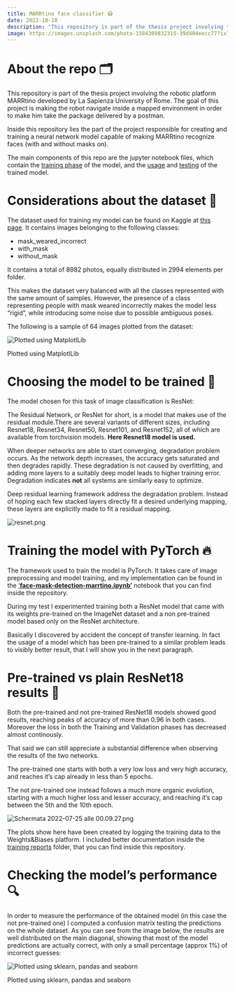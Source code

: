 ```yaml
---
title: MARRtino face classifier 😷
date: 2022-10-10
description: "This repository is part of the thesis project involving the robotic platform MARRtino developed by La Sapienza University of Rome. The goal of this project is making the robot navigate inside a mapped environment in order to make him take the package delivered by a postman."
image: https://images.unsplash.com/photo-1584309832315-39d404eecc77?ixlib=rb-1.2.1&ixid=MnwxMjA3fDB8MHxzZWFyY2h8Nnx8ZmFjZSUyMG1hc2t8ZW58MHx8MHx8&auto=format&fit=crop&w=800&q=60
---
```


# About the repo  🗂 

This repository is part of the thesis project involving the robotic platform MARRtino developed by La Sapienza University of Rome. The goal of this project is making the robot navigate inside a mapped environment in order to make him take the package delivered by a postman.

Inside this repository lies the part of the project responsible for creating and training a neural network model capable of making MARRtino recognize faces (with and without masks on).

The main components of this repo are the jupyter notebook files, which contain the [training phase](https://github.com/ludocomito/marrtino-face-detection/blob/main/MARRtino_Face_Detection_Use_Model.ipynb) of the model, and the [usage](https://github.com/ludocomito/marrtino-face-detection/blob/main/MARRtino_Face_Detection_Use_Model.ipynb) and [testing](https://github.com/ludocomito/marrtino-face-detection/blob/main/face-mask-model-study.ipynb) of the trained model.

# Considerations about the dataset  💽

The dataset used for training my model can be found on Kaggle at [this page](https://www.kaggle.com/datasets/vijaykumar1799/face-mask-detection). It contains images belonging to the following classes:

- mask_weared_incorrect
- with_mask
- without_mask

It contains a total of 8982 photos, equally distributed in 2994 elements per folder.

This makes the dataset very balanced with all the classes represented with the same amount of samples. However, the presence of a class representing people with mask weared incorrectly makes the model less “rigid”, while introducing some noise due to possible ambiguous poses.

The following is a sample of 64 images plotted from the dataset:

![Plotted using MatplotlLib](/Schermata_2022-07-24_alle_22.53.59.png)

Plotted using MatplotlLib

# Choosing the model to be trained  🧠

The model chosen for this task of image classification is ResNet:

The Residual Network, or ResNet for short, is a model that makes use of the residual module.There are several variants of different sizes, including Resnet18, Resnet34, Resnet50, Resnet101, and Resnet152, all of which are available from torchvision models. **Here Resnet18 model is used.**

When deeper networks are able to start converging, degradation problem occurs. As the network depth increases, the accuracy gets saturated and then degrades rapidly. These degradation is not caused by overfitting, and adding more layers to a suitably deep model leads to higher training error. Degradation indicates **not** all systems are similarly easy to optimize.

Deep residual learning framework address the degradation problem. Instead of hoping each few stacked layers directly fit a desired underlying mapping, these layers are explicitly made to fit a residual mapping. 

![resnet.png](/resnet.png)

# Training the model with PyTorch 🔥

The framework used to train the model is PyTorch. It takes care of image preprocessing and model training, and my implementation can be found in the [‘****face-mask-detection-marrtino.ipynb’****](https://github.com/ludocomito/marrtino-face-detection/blob/main/face-mask-detection-marrtino.ipynb) notebook that you can find inside the repository.

During my test I experimented training both a ResNet model that came with its weights pre-trained on the ImageNet dataset and a non pre-trained model based only on the ResNet architecture.

Basically I discovered by accident the concept of transfer learning. In fact the usage of a model which has been pre-trained to a similar problem leads to visibly better result, that I will show you in the next paragraph.

# Pre-trained vs plain ResNet18 results  🥊

Both the pre-trained and not pre-trained ResNet18 models showed good results, reaching peaks of accuracy of more than 0.96 in both cases. Moreover the loss in both the Training and Validation phases has decreased almost continously.

That said we can still appreciate a substantial difference when observing the results of the two networks. 

The pre-trained one starts with both a very low loss and very high accuracy, and reaches it’s cap already in less than 5 epochs. 

The not pre-trained one instead follows a much more organic evolution, starting with a much higher loss and lesser accuracy, and reaching it’s cap between the 5th and the 10th epoch.

![Schermata 2022-07-25 alle 00.09.27.png](/Schermata_2022-07-25_alle_00.09.27.png)

The plots show here have been created by logging the training data to the Weights&Biases platform. I included better documentation inside the [training reports](https://github.com/ludocomito/marrtino-face-detection/tree/main/training%20reports) folder, that you can find inside this repository.

# Checking the model’s performance  🔍

In order to measure the performance of the obtained model (in this case the not pre-trained one) I computed a confusion matrix testing the predictions on the whole dataset. As you can see from the image below, the results are well distributed on the main diagonal, showing that most of the model predictions are actually correct, with only a small percentage (approx 1%) of incorrect guesses:

![Plotted using sklearn, pandas and seaborn ](/Schermata_2022-07-25_alle_17.11.44.png)

Plotted using sklearn, pandas and seaborn
